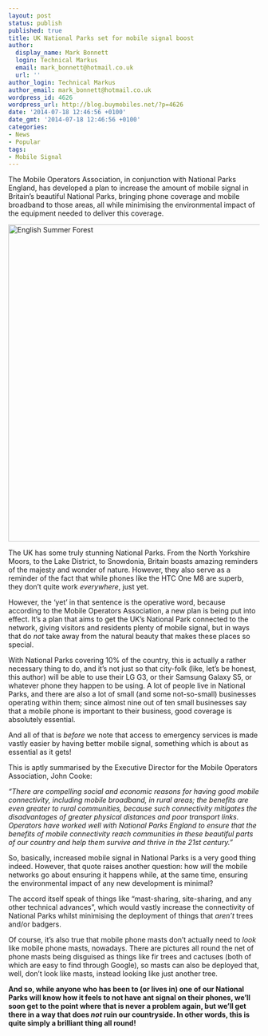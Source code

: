 ```yaml
---
layout: post
status: publish
published: true
title: UK National Parks set for mobile signal boost
author:
  display_name: Mark Bonnett
  login: Technical Markus
  email: mark_bonnett@hotmail.co.uk
  url: ''
author_login: Technical Markus
author_email: mark_bonnett@hotmail.co.uk
wordpress_id: 4626
wordpress_url: http://blog.buymobiles.net/?p=4626
date: '2014-07-18 12:46:56 +0100'
date_gmt: '2014-07-18 12:46:56 +0100'
categories:
- News
- Popular
tags:
- Mobile Signal
---
```

<p><span class="postStandFirst">The Mobile Operators Association, in conjunction with National Parks England, has developed a plan to increase the amount of mobile signal in Britain&rsquo;s beautiful National Parks, bringing phone coverage and mobile broadband to those areas, all while minimising the environmental impact of the equipment needed to deliver this coverage.&nbsp;</span></p>
<p><img class="alignnone size-large wp-image-4627" alt="English Summer Forest" src="https://a1comms-blog-buymobiles.storage.googleapis.com/2014/07/Forest-1024x678.jpg" width="960" height="635" /></p>
<p>The UK has some truly stunning National Parks. From the North Yorkshire Moors, to the Lake District, to Snowdonia, Britain boasts amazing reminders of the majesty and wonder of nature. However, they also serve as a reminder of the fact that while phones like the HTC One M8 are superb, they don&rsquo;t quite work <i>everywhere</i>, just yet.</p>
<p>However, the &lsquo;yet&rsquo; in that sentence is the operative word, because according to the Mobile Operators Association, a new plan is being put into effect. It&rsquo;s a plan that aims to get the UK&rsquo;s National Park connected to the network, giving visitors and residents plenty of mobile signal, but in ways that do <i>not</i> take away from the natural beauty that makes these places so special.</p>
<p>With National Parks covering 10% of the country, this is actually a rather necessary thing to do, and it&rsquo;s not just so that city-folk (like, let&rsquo;s be honest, this author) will be able to use their LG G3, or their Samsung Galaxy S5, or whatever phone they happen to be using. A lot of people live in National Parks, and there are also a lot of small (and some not-so-small) businesses operating within them; since almost nine out of ten small businesses say that a mobile phone is important to their business, good coverage is absolutely essential.</p>
<p>And all of that is <i>before</i> we note that access to emergency services is made vastly easier by having better mobile signal, something which is about as essential as it gets!</p>
<p>This is aptly summarised by the Executive Director for the Mobile Operators Association, John Cooke:</p>
<p><i>&ldquo;There are compelling social and economic reasons for having good mobile connectivity, including mobile broadband, in rural areas; the benefits are even greater to rural communities, because such connectivity mitigates the disadvantages of greater physical distances and poor transport links. Operators have worked well with National Parks England to ensure that the benefits of mobile connectivity reach communities in these beautiful parts of our country and help them survive and thrive in the 21st century.&rdquo;</i></p>
<p>So, basically, increased mobile signal in National Parks is a very good thing indeed. However, that quote raises another question: how <i>will</i> the mobile networks go about ensuring it happens while, at the same time, ensuring the environmental impact of any new development is minimal?</p>
<p>The accord itself speak of things like &ldquo;mast-sharing, site-sharing, and any other technical advances&rdquo;, which would vastly increase the connectivity of National Parks whilst minimising the deployment of things that <i>aren&rsquo;t</i> trees and/or badgers.</p>
<p>Of course, it&rsquo;s also true that mobile phone masts don&rsquo;t actually need to <i>look</i> like mobile phone masts, nowadays. There are pictures all round the net of phone masts being disguised as things like fir trees and cactuses (both of which are easy to find through Google), so masts can also be deployed that, well, don&rsquo;t look like masts, instead looking like just another tree.</p>
<p><strong>And so, while anyone who has been to (or lives in) one of our National Parks will know how it feels to not have ant signal on their phones, we&rsquo;ll soon get to the point where that is never a problem again, but we&rsquo;ll get there in a way that does <i>not</i> ruin our countryside. In other words, this is quite simply a brilliant thing all round!&nbsp;</strong></p>
